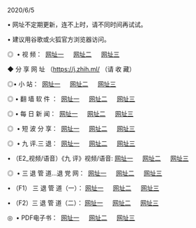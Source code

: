 <p>2020/6/5
<p>• 网址不定期更新，连不上时，请不同时间再试试。
<p>• 建议用谷歌或火狐官方浏览器访问。
<p>◎  • 视 频： 
<a href="http://hit.csso.cam/" target="_blank">网址一</a> 　 
<a href="http://hua.csso.cam/" target="_blank">网址二</a> 　 
<a href="http://hqm.csso.cam/b.html" target="_blank">网址三</a>

<p>◆ 分 享 网 址 （<a href="http://hqm.csso.cam/a.html" target="_blank">https://j.zhih.ml/</a> （请 收 藏） </p>

<p>◎•  小 站：  
<a href="http://hit.csso.cam/f.html" target="_blank">网址一</a> 　 
<a href="http://hua.csso.cam/h.html" target="_blank">网址二</a> 　 
<a href="http://hqm.csso.cam/k/" target="_blank">网址三</a></p><p>

<p>◎  • 翻 墙 软 件 ：  
<a href="http://hit.csso.cam/ff/" target="_blank">网址一</a> 　 
<a href="http://hua.csso.cam/s/read/a1_nd.html" target="_blank">网址二</a> 　 
<a href="http://hqm.csso.cam/ff/index.html" target="_blank">网址三</a></p>
<p>◎  • 每 日 新 闻：  
<a href="http://hit.csso.cam/day/" target="_blank">网址一</a> 　 
<a href="http://hua.csso.cam/day/" target="_blank">网址二</a> 　 
<a href="http://hqm.csso.cam/day/index.html" target="_blank">网址三</a></p>
<p>◎   • 短 波 分 享：  
<a href="http://hit.csso.cam/h/" target="_blank">网址一</a> 　 
<a href="http://hqm.csso.cam/h/" target="_blank">网址二</a> 　 
<a href="http://hua.csso.cam/h/index.html" target="_blank">网址三</a></p>
<p>◎   • 九 评.三 退：  
<a href="http://hit.csso.cam/t/" target="_blank">网址一</a> 　 
<a href="http://hqm.csso.cam/v2/index.html" target="_blank">网址二</a> 　 
<a href="http://hua.csso.cam/tt/index.html" target="_blank">网址三</a> 　</p>
<p>  • （E2_视频/语音）《九 评》视频/语音: 
<a href="http://hit.csso.cam/7738.html" target="_blank">网址一</a> 　 
<a href="http://hqm.csso.cam/7614.html" target="_blank">网址二</a> 　 
<a href="http://hua.csso.cam/7633.html" target="_blank">网址三</a></p>
<p>◎   • 三 退 管 道...退 党 网：  
<a href="http://hit.csso.cam/go/td1.html" target="_blank">网址一</a> 　 
<a href="http://hqm.csso.cam/go/td2.html" target="_blank">网址二</a> 　 
<a href="http://hua.csso.cam/go/td3.html" target="_blank">网址三</a></p>
<p>  • （F1） 三 退 管 道（一）： 
<a href="http://hit.csso.cam/dd/" target="_blank">网址一</a> 　 
<a href="http://hqm.csso.cam/s/read/a1_tdx.html" target="_blank">网址二</a> 　 
<a href="http://hua.csso.cam/dd/" target="_blank">网址三</a></p>
<p>  • （F2）三 退 管 道（二）： 
<a href="http://hqm.csso.cam/d/" target="_blank">网址一</a> 　 
<a href="http://hit.csso.cam/d/index.html" target="_blank">网址二</a> 　 
<a href="http://hua.csso.cam/d/" target="_blank">网址三</a></p>
<p>◎   • PDF电子书：  
<a href="http://hit.csso.cam/p/" target="_blank">网址一</a> 　 
<a href="http://hua.csso.cam/p/index.html" target="_blank">网址二</a> 　 
<a href="http://hqm.csso.cam/p/" target="_blank">网址三</a></p>
